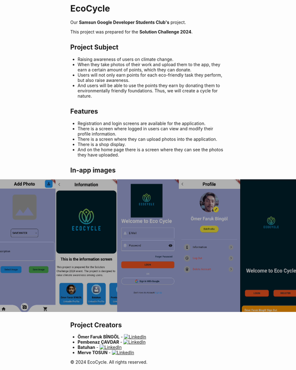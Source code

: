 # EcoCycle

Our **Samsun Google Developer Students Club's** project.

This project was prepared for the **Solution Challenge 2024**.

## Project Subject
- Raising awareness of users on climate change.
- When they take photos of their work and upload them to the app, they earn a certain amount of points, which they can donate.
- Users will not only earn points for each eco-friendly task they perform, but also raise awareness.
- And users will be able to use the points they earn by donating them to environmentally friendly foundations. Thus, we will create a cycle for nature.

## Features
- Registration and login screens are available for the application.
- There is a screen where logged in users can view and modify their profile information.
- There is a screen where they can upload photos into the application.
- There is a shop display.
- And on the home page there is a screen where they can see the photos they have uploaded.

## In-app images

<div style="display: flex; justify-content: center;">
<img src="https://github.com/wolfscatt/eco_cycle/blob/master/assets/images/add-photo-page.png" alt="Add Photo Page" width="200" height="430" style="margin-right: 30;">
<img src="https://github.com/wolfscatt/eco_cycle/blob/master/assets/images/info-screen.png" alt="Information Screen" width="200" height="430">
<img src="https://github.com/wolfscatt/eco_cycle/blob/master/assets/images/login-page.png" alt="Login Page" width="200" height="430">
<img src="https://github.com/wolfscatt/eco_cycle/blob/master/assets/images/profile-page.png" alt="Profile Page" width="200" height="430" style="margin-right: 30;">
<img src="https://github.com/wolfscatt/eco_cycle/blob/master/assets/images/welcome-page.png" alt="Welcome Page" width="200" height="430">
</div>

## Project Creators

- **Ömer Faruk BİNGÖL**  -  [![LinkedIn](https://img.shields.io/badge/LinkedIn-Profile-blue?logo=linkedin)](https://www.linkedin.com/in/omer-faruk-bingol-33a47a187/?locale=en_US)
- **Pembenaz ÇAVDAR**  -  [![LinkedIn](https://img.shields.io/badge/LinkedIn-Profile-blue?logo=linkedin)](https://www.linkedin.com/in/pembenaz-%C3%A7avdar-a9b0a8278/)
- **Batuhan**  -  [![LinkedIn](https://img.shields.io/badge/LinkedIn-Profile-blue?logo=linkedin)](https://www.linkedin.com/in/h-batuhan-s-84b9aa225/)
- **Merve TOSUN**  -  [![LinkedIn](https://img.shields.io/badge/LinkedIn-Profile-blue?logo=linkedin)](https://www.linkedin.com/in/merve-tosun-2780ab278/)



© 2024 EcoCycle. All rights reserved.

